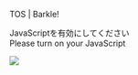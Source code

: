 TOS | Barkle!

JavaScriptを有効にしてください  
Please turn on your JavaScript

![](/static-assets/splash.png?1730703381454)